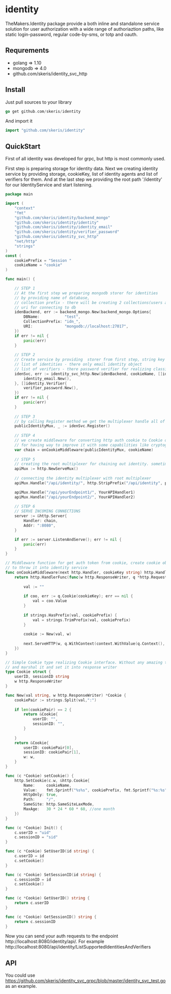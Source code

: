 # identity


TheMakers.Identity package provide a both inline and standalone service solution for user authorization with a wide range  of authoriaztion paths, like static login-password, regular code-by-sms, or totp and oauth.

## Requrements

- golang => 1.10
- mongodb => 4.0
- github.com/skeris/identity_svc_http

## Install

Just pull sources to your library

```go
go get github.com/skeris/identity
```

And import it 

```go
import "github.com/skeris/identity"
```

## QuickStart

First of all identity was developed for grpc, but http is most commonly used.

First step is preparing storage for identity data. Next we creating identity service by providing storage, cookieKey, list of identity agents and list of verifiers for them. And at the last step we providing the root path '/identity' for our IdentityService and start listening. 

```go
package main

import (
    "context"
    "fmt"
    "github.com/skeris/identity/backend_mongo"
    "github.com/skeris/identity/identity"
    "github.com/skeris/identity/identity_email"
    "github.com/skeris/identity/verifier_password"
    "github.com/skeris/identity_svc_http"
    "net/http"
    "strings"
)
const (
    cookiePrefix = "Session "
    cookieName = "cookie"
)

func main() {

    // STEP 1
    // At the first step we preparing mongodb storer for identities
    // by providing name of database,
    // collection prefix - there will be creating 2 collections(users and authentications) with provided prefix
    // uri for connecting to db
    idenBackend, err := backend_mongo.New(backend_mongo.Options{ 
        DBName:           "test",                                   
        CollectionPrefix: "idn_",                                   
        URI:              "mongodb://localhost:27017",              
    })
    if err != nil {
        panic(err)
    }
    
    // STEP 2
    // Create service by providing  storer from first step, string key for cookie object from context,
    // list of identities - there only email identity object
    // list of verifiers - there password verifier for realizing classical email-password mechanism
    idenSvc, err := identity_svc_http.New(idenBackend, cookieName, []identity.Identity{ 
        identity_email.New(),                                                                         
    }, []identity.Verifier{
        verifier_password.New(),                                                                     
    })
    if err != nil {
        panic(err)
    }
    
    // STEP 3
    // by calling Register method we get the multiplexer handle all of identity enpoints
    publicIdentityMux, _ := idenSvc.Register() 
    
    // STEP 4
    // we create middleware for converting http auth cookie to Cookie object that realize Cookie interface 
    // for having way to improve it with some capabilities like cryptografy, onCookie data etc.
    var chain = onCookieMiddleware(publicIdentityMux, cookieName)
    
    // STEP 5 
    // creating the root multiplexer for chaining out identity. sometimes we need some other activities, isn't it?
    apiMux := http.NewServeMux()
    
    // connecting the identity multiplexer with root multiplexer
    apiMux.Handle("/api/identity/", http.StripPrefix("/api/identity", publicIdentityMux)) 

    apiMux.Handle("/api/yourEndpoint1/", YourAPIHandler1) 
    apiMux.Handle("/api/yourEndpoint2/", YourAPIHandler2) 
    
    // STEP 6
    // SERVE INCOMING CONNECTIONS
    server := &http.Server{
        Handler: chain,
        Addr: ":8080",
    }

    if err := server.ListenAndServe(); err != nil {
        panic(err)
    }
}

// Middleware function for get auth token from cookie, create cookie object and put into context
// to throw it into identity service
func onCookieMiddleware(next http.Handler, cookieKey string) http.Handler {
    return http.HandlerFunc(func(w http.ResponseWriter, q *http.Request) {
    
        val := ""
    
        if coo, err := q.Cookie(cookieKey); err == nil {
            val = coo.Value
        }
    
        if strings.HasPrefix(val, cookiePrefix) {
            val = strings.TrimPrefix(val, cookiePrefix)
        }
    
        cookie := New(val, w)
    
        next.ServeHTTP(w, q.WithContext(context.WithValue(q.Context(), cookieKey, cookie)))
    })
}

// Simple Cookie type realizing Cookie interface. Without any amazing things. Just unmarshal cookie from http.cookie
// and marshal it and set it into response writer
type Cookie struct {
    userID, sessionID string
    w http.ResponseWriter
}

func New(val string, w http.ResponseWriter) *Cookie {
    cookiePair := strings.Split(val,":")
    
    if len(cookiePair) == 2 {
        return &Cookie{
            userID: "",
            sessionID: "",
        }
    
    }
    return &Cookie{
        userID: cookiePair[0],
        sessionID: cookiePair[1],
        w: w,
    }
}

func (c *Cookie) setCookie() {
    http.SetCookie(c.w, &http.Cookie{
        Name:     cookieName,
        Value:    fmt.Sprintf("%s%s", cookiePrefix, fmt.Sprintf("%s:%s", c.userID , c.sessionID)),
        HttpOnly: true,
        Path:     "/",
        SameSite: http.SameSiteLaxMode,
        MaxAge:   30 * 24 * 60 * 60, //one month
    })
}

func (c *Cookie) Init() {
    c.userID = "uid"
    c.sessionID = "sid"
}

func (c *Cookie) SetUserID(id string) {
    c.userID = id
    c.setCookie()
}

func (c *Cookie) SetSessionID(id string) {
    c.sessionID = id
    c.setCookie()
}

func (c *Cookie) GetUserID() string {
    return c.userID
}

func (c *Cookie) GetSessionID() string {
    return c.sessionID
}
```

Now you can send your auth requests to the endpoint http://localhost:8080/identity/api/. For example http://localhost:8080/api/identity/ListSupportedIdentitiesAndVerifiers

## API

You could use https://github.com/skeris/identity_svc_grpc/blob/master/identity_svc_test.go  as an example.

